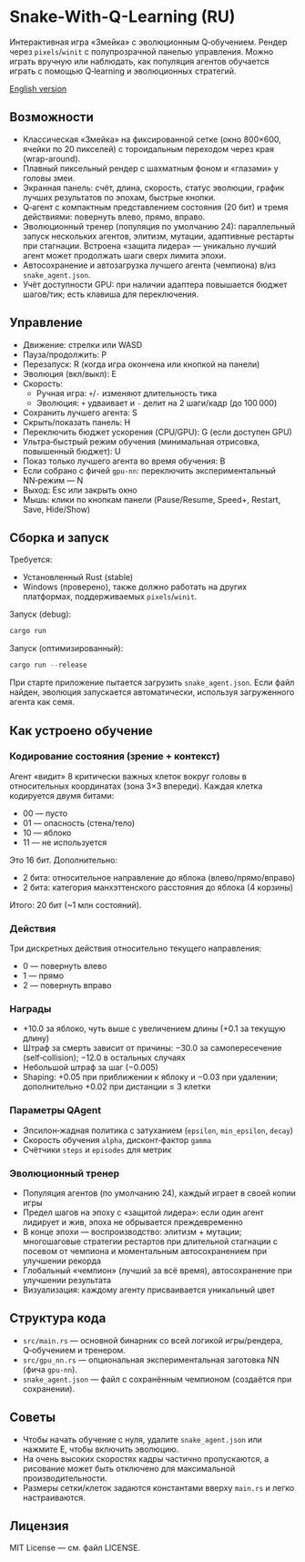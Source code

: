 # Snake-With-Q-Learning (RU)

Интерактивная игра «Змейка» с эволюционным Q‑обучением. Рендер через `pixels`/`winit` с полупрозрачной панелью управления. Можно играть вручную или наблюдать, как популяция агентов обучается играть с помощью Q‑learning и эволюционных стратегий.

[English version](./README.md)

## Возможности

- Классическая «Змейка» на фиксированной сетке (окно 800×600, ячейки по 20 пикселей) с тороидальным переходом через края (wrap-around).
- Плавный пиксельный рендер с шахматным фоном и «глазами» у головы змеи.
- Экранная панель: счёт, длина, скорость, статус эволюции, график лучших результатов по эпохам, быстрые кнопки.
- Q‑агент с компактным представлением состояния (20 бит) и тремя действиями: повернуть влево, прямо, вправо.
- Эволюционный тренер (популяция по умолчанию 24): параллельный запуск нескольких агентов, элитизм, мутации, адаптивные рестарты при стагнации. Встроена «защита лидера» — уникально лучший агент может продолжать шаги сверх лимита эпохи.
- Автосохранение и автозагрузка лучшего агента (чемпиона) в/из `snake_agent.json`.
- Учёт доступности GPU: при наличии адаптера повышается бюджет шагов/тик; есть клавиша для переключения.

## Управление

- Движение: стрелки или WASD
- Пауза/продолжить: P
- Перезапуск: R (когда игра окончена или кнопкой на панели)
- Эволюция (вкл/выкл): E
- Скорость:
  - Ручная игра: `+`/`-` изменяют длительность тика
  - Эволюция: `+` удваивает и `-` делит на 2 шаги/кадр (до 100 000)
- Сохранить лучшего агента: S
- Скрыть/показать панель: H
- Переключить бюджет ускорения (CPU/GPU): G (если доступен GPU)
- Ультра‑быстрый режим обучения (минимальная отрисовка, повышенный бюджет): U
- Показ только лучшего агента во время обучения: B
- Если собрано с фичей `gpu-nn`: переключить экспериментальный NN‑режим — N
- Выход: Esc или закрыть окно
- Мышь: клики по кнопкам панели (Pause/Resume, Speed+, Restart, Save, Hide/Show)

## Сборка и запуск

Требуется:
- Установленный Rust (stable)
- Windows (проверено), также должно работать на других платформах, поддерживаемых `pixels`/`winit`.

Запуск (debug):

```powershell
cargo run
```

Запуск (оптимизированный):

```powershell
cargo run --release
```

При старте приложение пытается загрузить `snake_agent.json`. Если файл найден, эволюция запускается автоматически, используя загруженного агента как семя.

## Как устроено обучение

### Кодирование состояния (зрение + контекст)
Агент «видит» 8 критически важных клеток вокруг головы в относительных координатах (зона 3×3 впереди). Каждая клетка кодируется двумя битами:
- 00 — пусто
- 01 — опасность (стена/тело)
- 10 — яблоко
- 11 — не используется

Это 16 бит. Дополнительно:
- 2 бита: относительное направление до яблока (влево/прямо/вправо)
- 2 бита: категория манхэттенского расстояния до яблока (4 корзины)

Итого: 20 бит (~1 млн состояний).

### Действия
Три дискретных действия относительно текущего направления:
- 0 — повернуть влево
- 1 — прямо
- 2 — повернуть вправо

### Награды
- +10.0 за яблоко, чуть выше с увеличением длины (+0.1 за текущую длину)
- Штраф за смерть зависит от причины: −30.0 за самопересечение (self‑collision); −12.0 в остальных случаях
- Небольшой штраф за шаг (−0.005)
- Shaping: +0.05 при приближении к яблоку и −0.03 при удалении; дополнительно +0.02 при дистанции ≤ 3 клетки

### Параметры QAgent
- Эпсилон‑жадная политика с затуханием (`epsilon`, `min_epsilon`, `decay`)
- Скорость обучения `alpha`, дисконт‑фактор `gamma`
- Счётчики `steps` и `episodes` для метрик

### Эволюционный тренер
- Популяция агентов (по умолчанию 24), каждый играет в своей копии игры
- Предел шагов на эпоху с «защитой лидера»: если один агент лидирует и жив, эпоха не обрывается преждевременно
- В конце эпохи — воспроизводство: элитизм + мутации; многошаговые стратегии рестартов при длительной стагнации с посевом от чемпиона и моментальным автосохранением при улучшении рекорда
- Глобальный «чемпион» (лучший за всё время), автосохранение при улучшении результата
- Визуализация: каждому агенту присваивается уникальный цвет

## Структура кода

- `src/main.rs` — основной бинарник со всей логикой игры/рендера, Q‑обучением и тренером.
- `src/gpu_nn.rs` — опциональная экспериментальная заготовка NN (фича `gpu-nn`).
- `snake_agent.json` — файл с сохранённым чемпионом (создаётся при сохранении).

## Советы

- Чтобы начать обучение с нуля, удалите `snake_agent.json` или нажмите E, чтобы включить эволюцию.
- На очень высоких скоростях кадры частично пропускаются, а рисование может быть отключено для максимальной производительности.
- Размеры сетки/клеток задаются константами вверху `main.rs` и легко настраиваются.

## Лицензия

MIT License — см. файл LICENSE.

